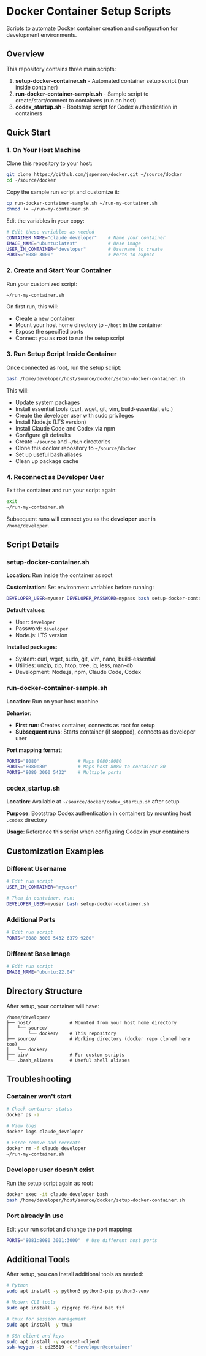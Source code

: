 # Docker Container Setup Scripts

Scripts to automate Docker container creation and configuration for development environments.

## Overview

This repository contains three main scripts:

1. **setup-docker-container.sh** - Automated container setup script (run inside container)
2. **run-docker-container-sample.sh** - Sample script to create/start/connect to containers (run on host)
3. **codex_startup.sh** - Bootstrap script for Codex authentication in containers

## Quick Start

### 1. On Your Host Machine

Clone this repository to your host:
```bash
git clone https://github.com/jsperson/docker.git ~/source/docker
cd ~/source/docker
```

Copy the sample run script and customize it:
```bash
cp run-docker-container-sample.sh ~/run-my-container.sh
chmod +x ~/run-my-container.sh
```

Edit the variables in your copy:
```bash
# Edit these variables as needed
CONTAINER_NAME="claude_developer"    # Name your container
IMAGE_NAME="ubuntu:latest"           # Base image
USER_IN_CONTAINER="developer"        # Username to create
PORTS="8080 3000"                    # Ports to expose
```

### 2. Create and Start Your Container

Run your customized script:
```bash
~/run-my-container.sh
```

On first run, this will:
- Create a new container
- Mount your host home directory to `~/host` in the container
- Expose the specified ports
- Connect you as **root** to run the setup script

### 3. Run Setup Script Inside Container

Once connected as root, run the setup script:
```bash
bash /home/developer/host/source/docker/setup-docker-container.sh
```

This will:
- Update system packages
- Install essential tools (curl, wget, git, vim, build-essential, etc.)
- Create the developer user with sudo privileges
- Install Node.js (LTS version)
- Install Claude Code and Codex via npm
- Configure git defaults
- Create `~/source` and `~/bin` directories
- Clone this docker repository to `~/source/docker`
- Set up useful bash aliases
- Clean up package cache

### 4. Reconnect as Developer User

Exit the container and run your script again:
```bash
exit
~/run-my-container.sh
```

Subsequent runs will connect you as the **developer** user in `/home/developer`.

## Script Details

### setup-docker-container.sh

**Location**: Run inside the container as root

**Customization**: Set environment variables before running:
```bash
DEVELOPER_USER=myuser DEVELOPER_PASSWORD=mypass bash setup-docker-container.sh
```

**Default values**:
- User: `developer`
- Password: `developer`
- Node.js: LTS version

**Installed packages**:
- System: curl, wget, sudo, git, vim, nano, build-essential
- Utilities: unzip, zip, htop, tree, jq, less, man-db
- Development: Node.js, npm, Claude Code, Codex

### run-docker-container-sample.sh

**Location**: Run on your host machine

**Behavior**:
- **First run**: Creates container, connects as root for setup
- **Subsequent runs**: Starts container (if stopped), connects as developer user

**Port mapping format**:
```bash
PORTS="8080"              # Maps 8080:8080
PORTS="8080:80"           # Maps host 8080 to container 80
PORTS="8080 3000 5432"    # Multiple ports
```

### codex_startup.sh

**Location**: Available at `~/source/docker/codex_startup.sh` after setup

**Purpose**: Bootstrap Codex authentication in containers by mounting host `.codex` directory

**Usage**: Reference this script when configuring Codex in your containers

## Customization Examples

### Different Username
```bash
# Edit run script
USER_IN_CONTAINER="myuser"

# Then in container, run:
DEVELOPER_USER=myuser bash setup-docker-container.sh
```

### Additional Ports
```bash
# Edit run script
PORTS="8080 3000 5432 6379 9200"
```

### Different Base Image
```bash
# Edit run script
IMAGE_NAME="ubuntu:22.04"
```

## Directory Structure

After setup, your container will have:

```
/home/developer/
├── host/              # Mounted from your host home directory
│   └── source/
│       └── docker/    # This repository
├── source/            # Working directory (docker repo cloned here too)
│   └── docker/
├── bin/               # For custom scripts
└── .bash_aliases      # Useful shell aliases
```

## Troubleshooting

### Container won't start
```bash
# Check container status
docker ps -a

# View logs
docker logs claude_developer

# Force remove and recreate
docker rm -f claude_developer
~/run-my-container.sh
```

### Developer user doesn't exist
Run the setup script again as root:
```bash
docker exec -it claude_developer bash
bash /home/developer/host/source/docker/setup-docker-container.sh
```

### Port already in use
Edit your run script and change the port mapping:
```bash
PORTS="8081:8080 3001:3000"  # Use different host ports
```

## Additional Tools

After setup, you can install additional tools as needed:
```bash
# Python
sudo apt install -y python3 python3-pip python3-venv

# Modern CLI tools
sudo apt install -y ripgrep fd-find bat fzf

# tmux for session management
sudo apt install -y tmux

# SSH client and keys
sudo apt install -y openssh-client
ssh-keygen -t ed25519 -C "developer@container"
```
